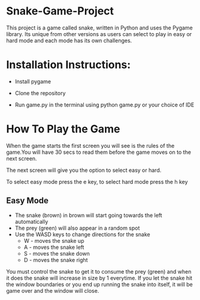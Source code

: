 # Snake-Game-Project

This project is a game called snake, written in Python and uses the Pygame library. Its unique from other versions as users can select to play in easy or hard mode and each mode has its own challenges. 

# Installation Instructions:

- Install pygame

- Clone the repository

- Run game.py in the terminal using python game.py or your choice of IDE

# How To Play the Game
When the game starts the first screen you will see is the rules of the game.You will have 30 secs to read them before the game moves on to the next screen. <br>

The next screen will give you the option to select easy or hard. <br>

To select easy mode press the e key, to select hard mode press the h key
## Easy Mode
  - The snake (brown) in brown will start going towards the left automatically
  - The prey (green) will also appear in a random spot
  - Use the WASD keys to change directions for the snake
    - W - moves the snake up
    - A - moves the snake left
    - S - moves the snake down
    - D - moves the snake right <br>

You must control the snake to get it to consume the prey (green) and when it does the snake will increase in size by 1 everytime.
If you let the snake hit the window boundaries or you end up running the snake into itself, it will be game over and the window will close. 


